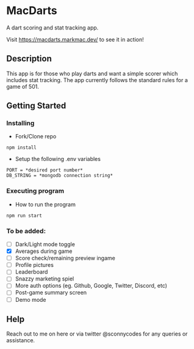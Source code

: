 # MacDarts

A dart scoring and stat tracking app.

Visit https://macdarts.markmac.dev/ to see it in action!

## Description

This app is for those who play darts and want a simple scorer which includes stat tracking.
The app currently follows the standard rules for a game of 501. 

## Getting Started

### Installing

* Fork/Clone repo 
```
npm install
```
* Setup the following .env variables
```
PORT = *desired port number*
DB_STRING = *mongodb connection string*
```

### Executing program

* How to run the program
```
npm run start
```
### To be added:
* [ ] Dark/Light mode toggle
* [X] Averages during game
* [ ] Score check/remaining preview ingame
* [ ] Profile pictures
* [ ] Leaderboard
* [ ] Snazzy marketing spiel 
* [ ] More auth options (eg. Github, Google, Twitter, Discord, etc)
* [ ] Post-game summary screen
* [ ] Demo mode

## Help
Reach out to me on here or via twitter @sconnycodes for any queries or assistance.
